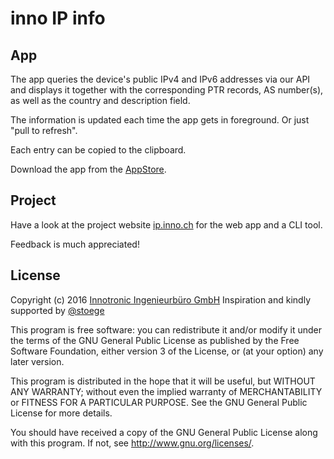 # inno IP info

## App
The app queries the device's public IPv4 and IPv6 addresses via our API and displays it together with the corresponding PTR records, AS number(s), as well as the country and description field.

The information is updated each time the app gets in foreground. Or just "pull to refresh".

Each entry can be copied to the clipboard.

Download the app from the [AppStore](https://itunes.apple.com/us/app/inno-ip-info/id1056812420).


## Project
Have a look at the project website [ip.inno.ch](http://ip.inno.ch/) for the web app and a CLI tool.

Feedback is much appreciated!


## License
Copyright (c) 2016 [Innotronic Ingenieurbüro GmbH](https://www.inno.ch/)
Inspiration and kindly supported by [@stoege](https://twitter.com/stoege)

This program is free software: you can redistribute it and/or modify it under the terms of the GNU General Public License as published by the Free Software Foundation, either version 3 of the License, or (at your option) any later version.

This program is distributed in the hope that it will be useful, but WITHOUT ANY WARRANTY; without even the implied warranty of MERCHANTABILITY or FITNESS FOR A PARTICULAR PURPOSE.  See the GNU General Public License for more details.

You should have received a copy of the GNU General Public License along with this program. If not, see http://www.gnu.org/licenses/.
